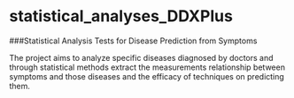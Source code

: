 # statistical_analyses_DDXPlus
###Statistical Analysis Tests for Disease Prediction from Symptoms 

The project aims to analyze specific diseases diagnosed by doctors and through statistical methods extract the measurements relationship between symptoms and  those diseases and the efficacy of techniques on predicting them. 
